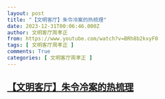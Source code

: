 ```yaml
---
layout: post
title: "【文明客厅】朱令冷案的热梳理"
date: 2023-12-31T00:06:46.000Z
author: 文明客厅周孝正
from: https://www.youtube.com/watch?v=BRh8b2kxyF0
tags: [ 文明客厅周孝正 ]
comments: True
categories: [ 文明客厅周孝正 ]
---
```

<!--1703981206000-->
[【文明客厅】朱令冷案的热梳理](https://www.youtube.com/watch?v=BRh8b2kxyF0)
------

<div>

</div>
